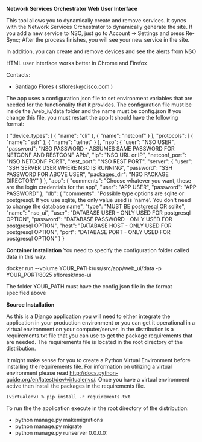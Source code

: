 **Network Services Orchestrator Web User Interface**

This tool allows you to dynamically create and remove services.
It syncs with the Network Services Orchestrator to dynamically generate the site.
If you add a new service to NSO, just go to Account -> Settings and press Re-Sync;
After the process finishes, you will see your new service in the site.

In addition, you can create and remove devices and see the alerts from NSO


HTML user interface works better in Chrome and Firefox

Contacts:

* Santiago Flores ( sfloresk@cisco.com )

The app uses a configuration json file to set environment variables that are needed for the functionality that it provides.
The configuration file must be inside the /web_iu/data folder and the name must be config.json
If you change this file, you must restart the app
 It should have the following format:

 {
  "device_types": [
    {
      "name": "cli"
    },
    {
      "name": "netconf"
    }
  ],
  "protocols": [
    {
      "name": "ssh"
    },
    {
      "name": "telnet"
    }
  ],
  "nso": {
    "user": "NSO USER",
    "password": "NSO PASSWORD - ASSUMES SAME PASSWORD FOR NETCONF AND RESTCONF APIs",
    "ip": "NSO URL or IP",
    "netconf_port": "NSO NETCONF PORT",
    "rest_port": "NSO REST PORT",
    "server": {
      "user": "SSH SERVER USER WHERE NSO IS RUNNING",
      "password": "SSH PASSWORD FOR ABOVE USER",
      "packages_dir": "NSO PACKAGE DIRECTORY"
    }
  },
  "app": {
    "comments": "Choose whatever you want, these are the login credentials for the app",
    "user": "APP USER",
    "password": "APP PASSWORD"
  },
  "db": {
    "comments": "Possible type options are sqlite or postgresql. If you use sqlite, the only value used is 'name'. You don't need to change the database name",
    "type": "MUST BE postgresql OR sqlite",
    "name": "nso_ui",
    "user": "DATABASE USER - ONLY USED FOR postgresql OPTION",
    "password": "DATABASE PASSWORD - ONLY USED FOR postgresql OPTION",
    "host": "DATABASE HOST - ONLY USED FOR postgresql OPTION",
    "port": "DATABASE PORT - ONLY USED FOR postgresql OPTION"
  }
}


**Container Installation**
You need to specify the configuration folder called data in this way:

docker run  --volume YOUR_PATH:/usr/src/app/web_ui/data -p YOUR_PORT:8025 sfloresk/nso-ui

The folder YOUR_PATH must have the config.json file in the format specified above


**Source Installation**

As this is a Django application you will need to either integrate the application in your production environment or you can
get it operational in a virtual environment on your computer/server. In the distribution is a requirements.txt file that you can
use to get the package requirements that are needed. The requirements file is located in the root directory of the distribution.

It might make sense for you to create a Python Virtual Environment before installing the requirements file. For information on utilizing
a virtual environment please read http://docs.python-guide.org/en/latest/dev/virtualenvs/. Once you have a virtual environment active then
install the packages in the requirements file.

`(virtualenv) % pip install -r requirements.txt
`

To run the the application execute in the root directory of the distribution:
 - python manage.py makemigrations
 - python manage.py migrate
 - python manage.py runserver 0.0.0.0:<PORT>


